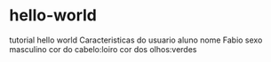 # hello-world
tutorial hello world
Caracteristicas do usuario aluno
nome Fabio 
sexo masculino
cor do cabelo:loiro
cor dos olhos:verdes
